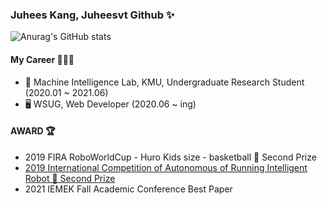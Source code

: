 ### Juhees Kang, Juheesvt Github ✨ 
  
  
    

![Anurag's GitHub stats](https://github-readme-stats.vercel.app/api?username=juheesvt&show_icons=true&theme=radical)

  
    

#### My Career 👩🏻‍💻 
- 🤖 Machine Intelligence Lab, KMU, Undergraduate Research Student (2020.01 ~ 2021.06)
- 🖥️ WSUG, Web Developer (2020.06 ~ ing)

#### AWARD 🏆
- 2019 FIRA RoboWorldCup - Huro Kids size - basketball 🥈 Second Prize
- [2019 International Competition of Autonomous of Running Intelligent Robot 🥈 Second Prize](https://m.kookmin.ac.kr/comm/board/user/be8e117863cfd580d7ed5931a799207c/view.do?dataSeq=1069743)
- 2021 IEMEK Fall Academic Conference Best Paper



<!--

#### Tech
Python C/C++ JAVA HTML5 CSS3 JS
MongoDB MySQL OpenCV MFC WordPress
Docker AWS 
Super Resolution Classification Object Detection 
-->
